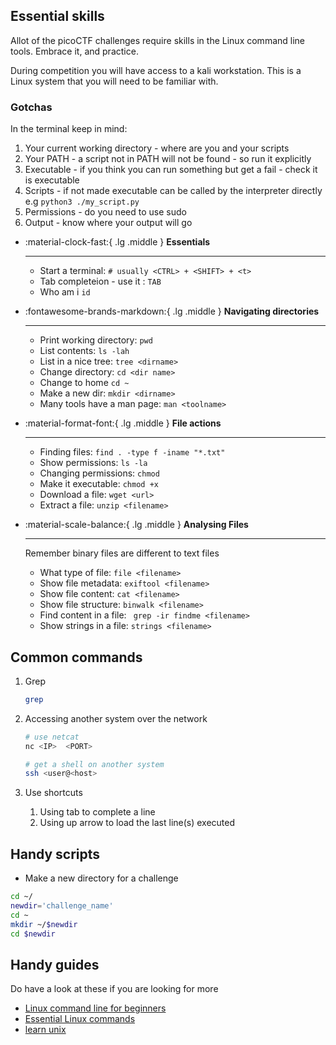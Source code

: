 ## Essential skills

Allot of the picoCTF challenges require skills in the Linux command line tools. Embrace it, and practice.

During competition you will have access to a kali workstation. This is a Linux system that you will need to be familiar with.

### Gotchas

In the terminal keep in mind:

1. Your current working directory - where are you and your scripts
1. Your PATH - a script not in PATH will not be found - so run it explicitly
1. Executable - if you think you can run something but get a fail - check it is executable
1. Scripts - if not made executable can be called by the interpreter directly e.g `python3 ./my_script.py`
1. Permissions - do you need to use sudo
1. Output - know where your output will go

<div class="grid cards" markdown>

-   :material-clock-fast:{ .lg .middle } __Essentials__

    ---
    - Start a terminal: `# usually <CTRL> + <SHIFT> + <t>`
    - Tab completeion - use it : `TAB`
    - Who am i `id`


-   :fontawesome-brands-markdown:{ .lg .middle } __Navigating directories__

    ---
    - Print working directory: `pwd`
    - List contents: `ls -lah`
    - List in a nice tree: `tree <dirname>`
    - Change directory: `cd <dir name>`
    - Change to home `cd ~`
    - Make a new dir: `mkdir <dirname>`
    - Many tools have a man page: `man <toolname>`

-   :material-format-font:{ .lg .middle } __File actions__

    ---

    - Finding files: `find . -type f -iname "*.txt"`
    - Show permissions: `ls -la`
    - Changing permissions: `chmod`
    - Make it executable: `chmod +x`
    - Download a file: `wget <url>`
    - Extract a file: `unzip <filename>`


-   :material-scale-balance:{ .lg .middle } __Analysing Files__

    ---

    Remember binary files are different to text files

    - What type of file: `file <filename>`
    - Show file metadata: `exiftool <filename>`
    - Show file content: `cat <filename>`
    - Show file structure: `binwalk <filename>`
    - Find content in a file: ` grep -ir findme <filename>`
    - Show strings in a file: `strings <filename>`

</div>

## Common commands
 
1. Grep
    ```sh
    grep
    ```

1. Accessing another system over the network 
    ```sh
    # use netcat
    nc <IP>  <PORT>

    # get a shell on another system
    ssh <user@<host>
    ```
1. Use shortcuts
    1. Using tab to complete a line
    1. Using up arrow to load the last line(s) executed

## Handy scripts


- Make a new directory for a challenge

```sh
cd ~/
newdir='challenge_name'
cd ~
mkdir ~/$newdir
cd $newdir
```

## Handy guides

Do have a look at these if you are looking for more

* [Linux command line for beginners](https://ubuntu.com/tutorials/command-line-for-beginners#1-overview)
* [Essential Linux commands](https://itsfoss.com/essential-ubuntu-commands/)
* [learn unix](https://www.tutorialspoint.com/unix/index.htm)

